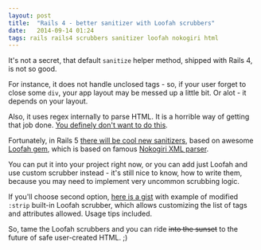 ```yaml
---
layout: post
title:  "Rails 4 - better sanitizer with Loofah scrubbers"
date:   2014-09-14 01:24
tags: rails rails4 scrubbers sanitizer loofah nokogiri html
---
```


It's not a secret, that default `sanitize` helper method, shipped with Rails 4, is not so good.

For instance, it does not handle unclosed tags - so, if your user forget to close some `div`, your app layout may
be messed up a little bit. Or alot - it depends on your layout.

Also, it uses regex internally to parse HTML. It is a horrible way of getting that job done. [You definely don't want to do this](http://stackoverflow.com/a/1732454/2468200).

Fortunately, in Rails 5 [there will be cool new sanitizers](https://github.com/rails/rails-html-sanitizer), based on awesome [Loofah gem](https://github.com/flavorjones/loofah), which is based on famous [Nokogiri XML parser](http://nokogiri.org/).

You can put it into your project right now, or you can add just Loofah and use custom scrubber instead - it's still nice to know, how to write them, because you may need to implement very uncommon scrubbing logic.

If you'll choose second option, [here is a gist](https://gist.github.com/ivan-kolmychek/ee2fdc53f3e2c637271d) with example of modified `:strip` built-in Loofah scrubber, which allows customizing the list of tags and attributes allowed. Usage tips included.

So, tame the Loofah scrubbers and you can ride <s>into the sunset</s> to the future of safe user-created HTML. ;)